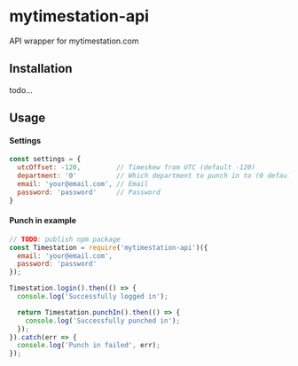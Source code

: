 # mytimestation-api
API wrapper for mytimestation.com

## Installation
todo...

## Usage

#### Settings
```js
const settings = {
  utcOffset: -120,         // Timeskew from UTC (default -120)
  department: '0'          // Which department to punch in to (0 default, 1 for IT?)
  email: 'your@email.com', // Email
  password: 'password'     // Password
}
```

#### Punch in example
```js
// TODO: publish npm package
const Timestation = require('mytimestation-api')({
  email: 'your@email.com',
  password: 'password'
});

Timestation.login().then(() => {
  console.log('Successfully logged in');

  return Timestation.punchIn().then(() => {
    console.log('Successfully punched in');
  });
}).catch(err => {
  console.log('Punch in failed', err);
});
```
